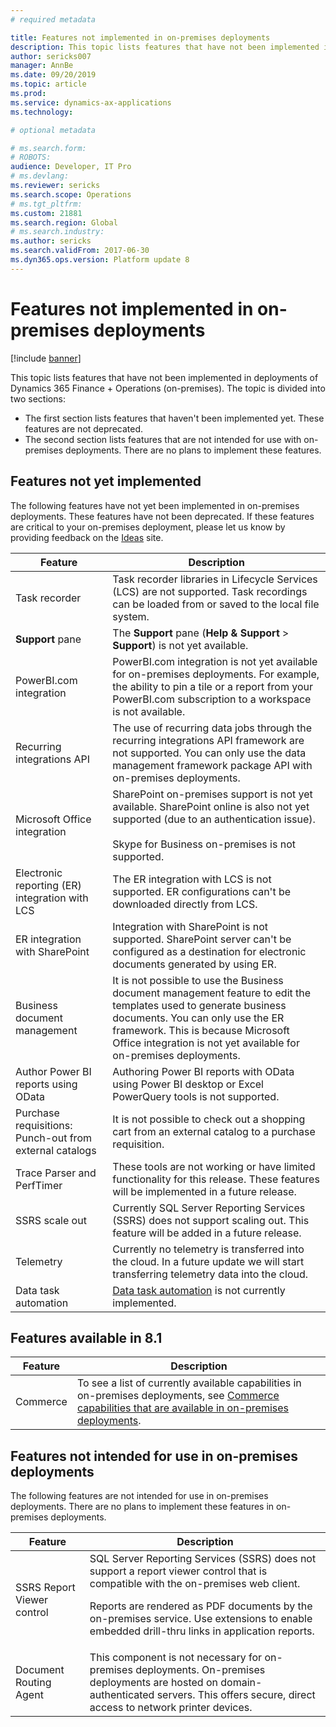 ```yaml
---
# required metadata

title: Features not implemented in on-premises deployments
description: This topic lists features that have not been implemented in on-premises deployments.
author: sericks007
manager: AnnBe
ms.date: 09/20/2019
ms.topic: article
ms.prod: 
ms.service: dynamics-ax-applications
ms.technology: 

# optional metadata

# ms.search.form: 
# ROBOTS: 
audience: Developer, IT Pro
# ms.devlang: 
ms.reviewer: sericks
ms.search.scope: Operations
# ms.tgt_pltfrm: 
ms.custom: 21881
ms.search.region: Global
# ms.search.industry: 
ms.author: sericks
ms.search.validFrom: 2017-06-30
ms.dyn365.ops.version: Platform update 8
---
```


# Features not implemented in on-premises deployments

[!include [banner](../includes/banner.md)]

This topic lists features that have not been implemented in deployments of Dynamics 365 Finance + Operations (on-premises). The topic is divided into two sections:

- The first section lists features that haven't been implemented yet. These features are not deprecated.
- The second section lists features that are not intended for use with on-premises deployments. There are no plans to implement these features.

## Features not yet implemented

The following features have not yet been implemented in on-premises deployments. These features have not been deprecated. If these features are critical to your on-premises deployment, please let us know by providing feedback on the [Ideas](https://experience.dynamics.com/ideas/) site.

| Feature                                                          | Description |
|------------------------------------------------------------------|-------------|
| Task recorder                                                    | Task recorder libraries in Lifecycle Services (LCS) are not supported. Task recordings can be loaded from or saved to the local file system. |
| **Support** pane                                                 | The **Support** pane (**Help & Support** \> **Support**) is not yet available. |
| PowerBI.com integration                                          | PowerBI.com integration is not yet available for on-premises deployments. For example, the ability to pin a tile or a report from your PowerBI.com subscription to a workspace is not available. |
| Recurring integrations API                                       | The use of recurring data jobs through the recurring integrations API framework are not supported. You can only use the data management framework package API with on-premises deployments. |
| Microsoft Office integration                                             | SharePoint on-premises support is not yet available. SharePoint online is also not yet supported (due to an authentication issue).<br><br>Skype for Business on-premises is not supported.  |
| Electronic reporting (ER) integration with LCS                   | The ER integration with LCS is not supported. ER configurations can't be downloaded directly from LCS.                                   |
| ER integration with SharePoint            | Integration with SharePoint is not supported. SharePoint server can't be configured as a destination for electronic documents generated by using ER.                           |
| Business document management            | It is not possible to use the Business document management feature to edit the templates used to generate business documents. You can only use the ER framework. This is because Microsoft Office integration is not yet available for on-premises deployments.                           |
| Author Power BI reports using OData                              | Authoring Power BI reports with OData using Power BI desktop or Excel PowerQuery tools is not supported.                                                                                  |
|Purchase requisitions: Punch-out from external catalogs |It is not possible to check out a shopping cart from an external catalog to a purchase requisition. |
|Trace Parser and PerfTimer |These tools are not working or have limited functionality for this release. These features will be implemented in a future release. |
|SSRS scale out  |Currently SQL Server Reporting Services (SSRS) does not support scaling out. This feature will be added in a future release. |
|Telemetry  |Currently no telemetry is transferred into the cloud. In a future update we will start transferring telemetry data into the cloud. |
|Data task automation  |[Data task automation](https://docs.microsoft.com/dynamics365/unified-operations/dev-itpro/data-entities/data-task-automation) is not currently implemented. |

## Features available in 8.1

| Feature | Description |
|---------|-------------|
| Commerce  | To see a list of currently available capabilities in on-premises deployments, see [Commerce capabilities that are available in on-premises deployments](../../../retail/retail-onprem.md). |

## Features not intended for use in on-premises deployments

The following features are not intended for use in on-premises deployments. There are no plans to implement these features in on-premises deployments.

| Feature                    | Description |
|----------------------------|-------------|
| SSRS Report Viewer control | SQL Server Reporting Services (SSRS) does not support a report viewer control that is compatible with the on-premises web client.<p>Reports are rendered as PDF documents by the on-premises service. Use extensions to enable embedded drill-thru links in application reports.</p> |
| Document Routing Agent     | This component is not necessary for on-premises deployments. On-premises deployments are hosted on domain-authenticated servers. This offers secure, direct access to network printer devices. |
